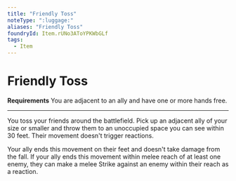```yaml
---
title: "Friendly Toss"
noteType: ":luggage:"
aliases: "Friendly Toss"
foundryId: Item.rUNo3AToYPKWbGLf
tags:
  - Item
---
```


# Friendly Toss

**Requirements** You are adjacent to an ally and have one or more hands free.

* * *

You toss your friends around the battlefield. Pick up an adjacent ally of your size or smaller and throw them to an unoccupied space you can see within 30 feet. Their movement doesn't trigger reactions.

Your ally ends this movement on their feet and doesn't take damage from the fall. If your ally ends this movement within melee reach of at least one enemy, they can make a melee Strike against an enemy within their reach as a reaction.
